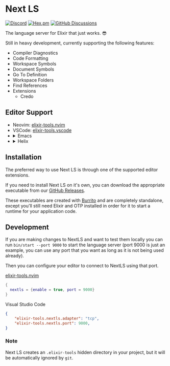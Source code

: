 # Next LS

[![Discord](https://img.shields.io/badge/Discord-5865F3?style=flat&logo=discord&logoColor=white&link=https://discord.gg/nNDMwTJ8)](https://discord.gg/6XdGnxVA2A)
[![Hex.pm](https://img.shields.io/hexpm/v/next_ls)](https://hex.pm/packages/next_ls)
[![GitHub Discussions](https://img.shields.io/github/discussions/elixir-tools/discussions)](https://github.com/orgs/elixir-tools/discussions)

The language server for Elixir that just works. 😎

Still in heavy development, currently supporting the following features:

- Compiler Diagnostics
- Code Formatting
- Workspace Symbols
- Document Symbols
- Go To Definition
- Workspace Folders
- Find References
- Extensions
  - Credo

## Editor Support

<ul>
<li>Neovim: <a href="https://github.com/elixir-tools/elixir-tools.nvim">elixir-tools.nvim</a></li>
<li>VSCode: <a href="https://github.com/elixir-tools/elixir-tools.vscode">elixir-tools.vscode</a></li>
<li>
<details>
<summary>Emacs</summary>

Using eglot:

```elisp
(require 'eglot)

(add-to-list 'exec-path "path/to/next-ls/bin/")

(with-eval-after-load 'eglot
  (add-to-list 'eglot-server-programs
               `((elixir-ts-mode heex-ts-mode elixir-mode) .
                 ("nextls" "--stdio=true"))))

(add-hook 'elixir-mode-hook 'eglot-ensure)
(add-hook 'elixir-ts-mode-hook 'eglot-ensure)
(add-hook 'heex-ts-mode-hook 'eglot-ensure)
```

</details>
</li>
<li>
<details>
<summary>Helix</summary>

Add the following config to your `~/.config/helix/languages.toml`.

```toml
[[language]]
name = "elixir"
scope = "source.elixir"
language-server = { command = "path/to/next-ls", args = ["--stdio=true"] }
```
</details>
</li>
</ul>

## Installation

The preferred way to use Next LS is through one of the supported editor extensions.

If you need to install Next LS on it's own, you can download the appropriate executable from our [GitHub Releases](https://github.com/elixir-tools/next-ls/releases).

These executables are created with [Burrito](https://github.com/burrito-elixir/burrito) and are completely standalone, except you'll still need Elixir and OTP installed in order for it to start a runtime for your application code.

## Development

If you are making changes to NextLS and want to test them locally you can run
`bin/start --port 9000` to start the language server (port 9000 is just an
example, you can use any port that you want as long as it is not being used
already).

Then you can configure your editor to connect to NextLS using that port.

[elixir-tools.nvim](https://github.com/elixir-tools/elixir-tools.nvim)

```lua
{
  nextls = {enable = true, port = 9000}
}
```

Visual Studio Code

```json
{
    "elixir-tools.nextls.adapter": "tcp",
    "elixir-tools.nextls.port": 9000,
}
```

### Note

Next LS creates an `.elixir-tools` hidden directory in your project, but it will be automatically ignored by `git`.
